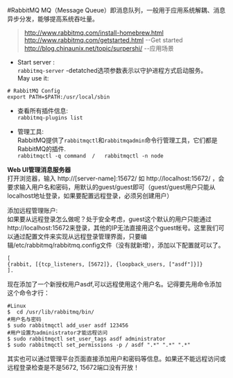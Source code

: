 #RabbitMQ 
MQ（Message Queue）即消息队列，一般用于应用系统解耦、消息异步分发，能够提高系统吞吐量。   
> http://www.rabbitmq.com/install-homebrew.html  
  http://www.rabbitmq.com/getstarted.html  --Get started
  http://blog.chinaunix.net/topic/surpershi/  --应用场景  

* Start server :    
`rabbitmq-server`   -detatched选项参数表示以守护进程方式启动服务。   
May use it:  
```
# RabbitMQ Config
export PATH=$PATH:/usr/local/sbin  
```

* 查看所有插件信息:   
`rabbitmq-plugins list`  

* 管理工具:  
RabbitMQ提供了`rabbitmqctl`和`rabbitmqadmin`命令行管理工具，它们都是RabbitMQ的插件.   
`rabbitmqctl -q command  /   rabbitmqctl -n node `    

**Web UI管理消息服务器**  
打开浏览器，输入 http://[server-name]:15672/ 如 http://localhost:15672/     ，会要求输入用户名和密码，用默认的guest/guest即可（guest/guest用户只能从localhost地址登录，如果要配置远程登录，必须另创建用户）   

添加远程管理账户:   
如果要从远程登录怎么做呢？处于安全考虑，guest这个默认的用户只能通过http://localhost:15672来登录，其他的IP无法直接用这个guest帐号。这里我们可以通过配置文件来实现从远程登录管理界面，只要编辑/etc/rabbitmq/rabbitmq.config文件（没有就新增），添加以下配置就可以了。  
```
[  
{rabbit, [{tcp_listeners, [5672]}, {loopback_users, ["asdf"]}]}  
].
```
现在添加了一个新授权用户asdf,可以远程使用这个用户名。记得要先用命令添加这个命令才行：   
```
#Linux
$  cd /usr/lib/rabbitmq/bin/
#用户名与密码
$ sudo rabbitmqctl add_user asdf 123456
#用户设置为administrator才能远程访问
$ sudo rabbitmqctl set_user_tags asdf administrator         
$ sudo rabbitmqctl set_permissions -p / asdf ".*" ".*" ".*"   
```   
其实也可以通过管理平台页面直接添加用户和密码等信息。如果还不能远程访问或远程登录检查是不是5672, 15672端口没有开放！    


